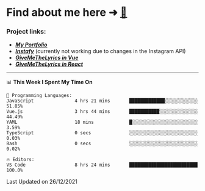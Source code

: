 # Find about me here ➜ [🧑](https://pauabella.dev)

### Project links:
- ***[My Portfolio](https://pauabella.dev)***
- ***[Instafy](https://instafy.me)*** (currently not working due to changes in the Instagram API)
- ***[GiveMeTheLyrics in Vue](https://lyrics.pauabella.dev)***
- ***[GiveMeTheLyrics in React](https://pauabella.dev/GiveMeTheLyrics)***

---
<!--START_SECTION:waka-->
📊 **This Week I Spent My Time On** 

```text
💬 Programming Languages: 
JavaScript               4 hrs 21 mins       █████████████░░░░░░░░░░░░   51.85% 
Vue.js                   3 hrs 44 mins       ███████████░░░░░░░░░░░░░░   44.49% 
YAML                     18 mins             █░░░░░░░░░░░░░░░░░░░░░░░░   3.59% 
TypeScript               0 secs              ░░░░░░░░░░░░░░░░░░░░░░░░░   0.03% 
Bash                     0 secs              ░░░░░░░░░░░░░░░░░░░░░░░░░   0.02%

🔥 Editors: 
VS Code                  8 hrs 24 mins       █████████████████████████   100.0%

```


 Last Updated on 26/12/2021
<!--END_SECTION:waka-->
